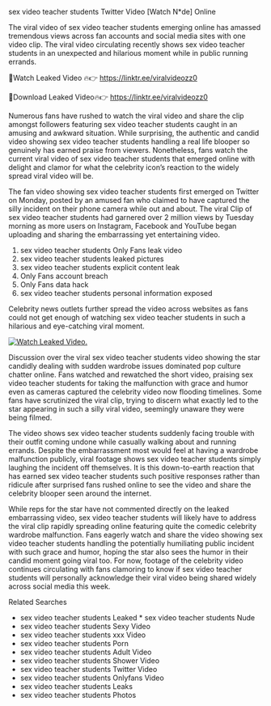 ﻿sex video teacher students Twitter Video [Watch N*de] Online

The viral video of ﻿sex video teacher students emerging online has amassed tremendous views across fan accounts and social media sites with one video clip. The viral video circulating recently shows ﻿sex video teacher students in an unexpected and hilarious moment while in public running errands. 

🔴Watch Leaked Video 🔥👉  https://linktr.ee/viralvideozz0 

🔴Download Leaked Video🔥👉  https://linktr.ee/viralvideozz0 

Numerous fans have rushed to watch the viral video and share the clip amongst followers featuring ﻿sex video teacher students caught in an amusing and awkward situation. While surprising, the authentic and candid video showing ﻿sex video teacher students handling a real life blooper so genuinely has earned praise from viewers. Nonetheless, fans watch the current viral video of ﻿sex video teacher students that emerged online with delight and clamor for what the celebrity icon’s reaction to the widely spread viral video will be.

The fan video showing ﻿sex video teacher students first emerged on Twitter on Monday, posted by an amused fan who claimed to have captured the silly incident on their phone camera while out and about. The viral Clip of ﻿sex video teacher students had garnered over 2 million views by Tuesday morning as more users on Instagram, Facebook and YouTube began uploading and sharing the embarrassing yet entertaining video. 

1. ﻿sex video teacher students Only Fans leak video
2. ﻿sex video teacher students leaked pictures
3. ﻿sex video teacher students explicit content leak
4. Only Fans account breach
5. Only Fans data hack
6. ﻿sex video teacher students personal information exposed

Celebrity news outlets further spread the video across websites as fans could not get enough of watching ﻿sex video teacher students in such a hilarious and eye-catching viral moment. 

[![Watch Leaked Video.](https://miro.medium.com/v2/resize:fit:828/format:webp/1*cilzJN44JGOrTw9NJCrNHA.gif "Watch Leaked Video")](https://linktr.ee/viralvideozz0)

Discussion over the viral ﻿sex video teacher students video showing the star candidly dealing with sudden wardrobe issues dominated pop culture chatter online. Fans watched and rewatched the short video, praising ﻿sex video teacher students for taking the malfunction with grace and humor even as cameras captured the celebrity video now flooding timelines. Some fans have scrutinized the viral clip, trying to discern what exactly led to the star appearing in such a silly viral video, seemingly unaware they were being filmed.

The video shows ﻿sex video teacher students suddenly facing trouble with their outfit coming undone while casually walking about and running errands. Despite the embarrassment most would feel at having a wardrobe malfunction publicly, viral footage shows ﻿sex video teacher students simply laughing the incident off themselves. It is this down-to-earth reaction that has earned ﻿sex video teacher students such positive responses rather than ridicule after surprised fans rushed online to see the video and share the celebrity blooper seen around the internet.  

While reps for the star have not commented directly on the leaked embarrassing video, ﻿sex video teacher students will likely have to address the viral clip rapidly spreading online featuring quite the comedic celebrity wardrobe malfunction. Fans eagerly watch and share the video showing ﻿sex video teacher students handling the potentially humiliating public incident with such grace and humor, hoping the star also sees the humor in their candid moment going viral too. For now, footage of the celebrity video continues circulating with fans clamoring to know if ﻿sex video teacher students will personally acknowledge their viral video being shared widely across social media this week.

Related Searches
* ﻿sex video teacher students Leaked
﻿* sex video teacher students Nude
* ﻿sex video teacher students Sexy Video
* ﻿sex video teacher students xxx Video
* ﻿sex video teacher students Porn
* ﻿sex video teacher students Adult Video
* ﻿sex video teacher students Shower Video
* ﻿sex video teacher students Twitter Video
* ﻿sex video teacher students Onlyfans Video
* ﻿sex video teacher students Leaks
* ﻿sex video teacher students Photos